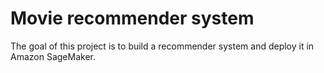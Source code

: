# Movie recommender system
The goal of this project is to build a recommender system and deploy it in Amazon SageMaker.
